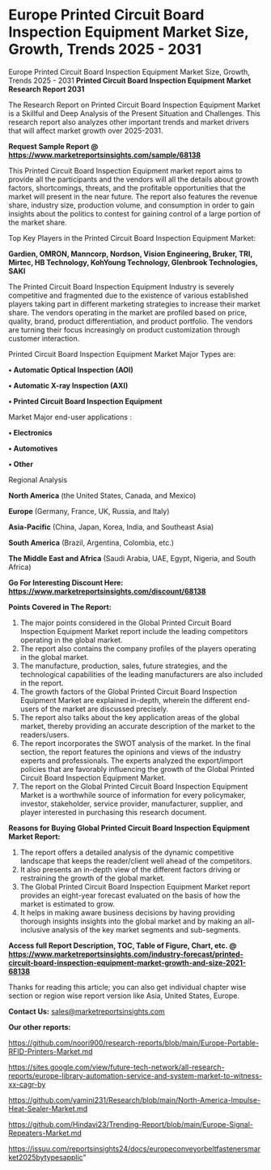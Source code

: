 # Europe Printed Circuit Board Inspection Equipment Market Size, Growth, Trends 2025 - 2031
 Europe Printed Circuit Board Inspection Equipment Market Size, Growth, Trends 2025 - 2031
<strong>Printed Circuit Board Inspection Equipment Market Research Report 2031</strong>

The Research Report on Printed Circuit Board Inspection Equipment Market is a Skillful and Deep Analysis of the Present Situation and Challenges. This research report also analyzes other important trends and market drivers that will affect market growth over 2025-2031.

<strong>Request Sample Report @ <a href=https://www.marketreportsinsights.com/sample/68138>https://www.marketreportsinsights.com/sample/68138</a></strong>

This Printed Circuit Board Inspection Equipment market report aims to provide all the participants and the vendors will all the details about growth factors, shortcomings, threats, and the profitable opportunities that the market will present in the near future. The report also features the revenue share, industry size, production volume, and consumption in order to gain insights about the politics to contest for gaining control of a large portion of the market share.

Top Key Players in the Printed Circuit Board Inspection Equipment Market:

<strong>Gardien, OMRON, Manncorp, Nordson, Vision Engineering, Bruker, TRI, Mirtec, HB Technology, KohYoung Technology, Glenbrook Technologies, SAKI</strong>

The Printed Circuit Board Inspection Equipment Industry is severely competitive and fragmented due to the existence of various established players taking part in different marketing strategies to increase their market share. The vendors operating in the market are profiled based on price, quality, brand, product differentiation, and product portfolio. The vendors are turning their focus increasingly on product customization through customer interaction.

Printed Circuit Board Inspection Equipment Market Major Types are:

<strong>• Automatic Optical Inspection (AOI)

• Automatic X-ray Inspection (AXI)

• Printed Circuit Board Inspection Equipment</strong>

Market Major end-user applications :

<strong>• Electronics

• Automotives

• Other</strong>

Regional Analysis

</u><strong><b>North America</b></strong> (the United States, Canada, and Mexico)

<strong><b>Europe </b></strong>(Germany, France, UK, Russia, and Italy)

<strong><b>Asia-Pacific</b></strong> (China, Japan, Korea, India, and Southeast Asia)

<strong><b>South America</b></strong> (Brazil, Argentina, Colombia, etc.)

<strong><b>The Middle East and Africa</b></strong> (Saudi Arabia, UAE, Egypt, Nigeria, and South Africa)

<strong>Go For Interesting Discount Here: <a href=https://www.marketreportsinsights.com/discount/68138>https://www.marketreportsinsights.com/discount/68138</a></strong>

<strong>Points Covered in The Report:</strong>
<ol>
  <li>The major points considered in the Global Printed Circuit Board Inspection Equipment Market report include the leading competitors operating in the global market.</li>
  <li>The report also contains the company profiles of the players operating in the global market.</li>
  <li>The manufacture, production, sales, future strategies, and the technological capabilities of the leading manufacturers are also included in the report.</li>
  <li>The growth factors of the Global Printed Circuit Board Inspection Equipment Market are explained in-depth, wherein the different end-users of the market are discussed precisely.</li>
  <li>The report also talks about the key application areas of the global market, thereby providing an accurate description of the market to the readers/users.</li>
  <li>The report incorporates the SWOT analysis of the market. In the final section, the report features the opinions and views of the industry experts and professionals. The experts analyzed the export/import policies that are favorably influencing the growth of the Global Printed Circuit Board Inspection Equipment Market.</li>
  <li>The report on the Global Printed Circuit Board Inspection Equipment Market is a worthwhile source of information for every policymaker, investor, stakeholder, service provider, manufacturer, supplier, and player interested in purchasing this research document.</li>
</ol>
<strong>Reasons for Buying Global Printed Circuit Board Inspection Equipment Market Report:</strong>

<ol>
  <li>The report offers a detailed analysis of the dynamic competitive landscape that keeps the reader/client well ahead of the competitors.</li>
  <li>It also presents an in-depth view of the different factors driving or restraining the growth of the global market.</li>
  <li>The Global Printed Circuit Board Inspection Equipment Market report provides an eight-year forecast evaluated on the basis of how the market is estimated to grow.</li>
  <li>It helps in making aware business decisions by having providing thorough insights insights into the global market and by making an all-inclusive analysis of the key market segments and sub-segments.</li>
</ol>
<strong>Access full Report Description, TOC, Table of Figure, Chart, etc. @ <a href=https://www.marketreportsinsights.com/industry-forecast/printed-circuit-board-inspection-equipment-market-growth-and-size-2021-68138>https://www.marketreportsinsights.com/industry-forecast/printed-circuit-board-inspection-equipment-market-growth-and-size-2021-68138</a></strong>


Thanks for reading this article; you can also get individual chapter wise section or region wise report version like Asia, United States, Europe.

<strong>Contact Us:</strong>
sales@marketreportsinsights.com

<strong>Our other reports:</strong>

<a href=https://github.com/noori900/research-reports/blob/main/Europe-Portable-RFID-Printers-Market.md>https://github.com/noori900/research-reports/blob/main/Europe-Portable-RFID-Printers-Market.md</a>

<a href=https://sites.google.com/view/future-tech-network/all-research-reports/europe-library-automation-service-and-system-market-to-witness-xx-cagr-by>https://sites.google.com/view/future-tech-network/all-research-reports/europe-library-automation-service-and-system-market-to-witness-xx-cagr-by</a>

<a href=https://github.com/yamini231/Research/blob/main/North-America-Impulse-Heat-Sealer-Market.md>https://github.com/yamini231/Research/blob/main/North-America-Impulse-Heat-Sealer-Market.md</a>

<a href=https://github.com/Hindavi23/Trending-Report/blob/main/Europe-Signal-Repeaters-Market.md>https://github.com/Hindavi23/Trending-Report/blob/main/Europe-Signal-Repeaters-Market.md</a>

<a href=https://issuu.com/reportsinsights24/docs/europeconveyorbeltfastenersmarket2025bytypesapplic>https://issuu.com/reportsinsights24/docs/europeconveyorbeltfastenersmarket2025bytypesapplic</a>"
